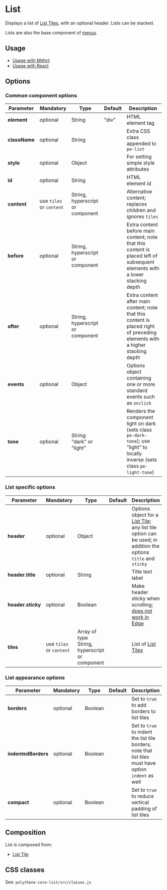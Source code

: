 # List

Displays a list of [List Tiles](ListTile.md), with an optional header. Lists can be stacked.

Lists are also the base component of [menus](Menu.md).



## Usage

* [Usage with Mithril](List-Mithril.md)
* [Usage with React](List-React.md)



## Options

### Common component options

| **Parameter** |  **Mandatory** | **Type** | **Default** | **Description** |
| ------------- | -------------- | -------- | ----------- | --------------- |
| **element**   | optional | String | "div" | HTML element tag |
| **className** | optional | String |  | Extra CSS class appended to `pe-list` |
| **style**     | optional | Object |       | For setting simple style attributes |
| **id** | optional | String | | HTML element id |
| **content** | use `tiles` or `content` | String, hyperscript or component | | Alternative content; replaces children and ignores `tiles` |
| **before** | optional | String, hyperscript or component | | Extra content before main content; note that this content is placed left of subsequent elements with a lower stacking depth |
| **after** | optional | String, hyperscript or component | | Extra content after main content; note that this content is placed right of preceding elements with a higher stacking depth |
| **events** | optional | Object | | Options object containing one or more standard events such as `onclick` |
| **tone**      | optional       | String: "dark" or "light" |  | Renders the component light on dark (sets class `pe-dark-tone`); use "light" to locally inverse (sets class `pe-light-tone`) |

### List specific options

| **Parameter**     |  **Mandatory** | **Type** | **Default** | **Description** |
| ----------------- | -------------- | -------- | ----------- | --------------- |
| **header**        | optional | Object | | Options object for a [List Tile](ListTile.md); any list tile option can be used; in addition the options `title` and `sticky` |
| **header.title**  | optional | String | | Title text label |
| **header.sticky** | optional | Boolean | | Make header sticky when scrolling; [does not work in Edge](http://caniuse.com/#feat=css-sticky) |
| **tiles**         | use `tiles` or `content` | Array of type String, hyperscript or component | | List of [List Tiles](ListTile.md) |

### List appearance options

| **Parameter**       |  **Mandatory** | **Type** | **Default** | **Description** |
| ------------------- | -------------- | -------- | ----------- | --------------- |
| **borders**         | optional | Boolean | | Set to `true` to add borders to list tiles |
| **indentedBorders** | optional | Boolean | | Set to `true` to indent the list tile borders; note that list tiles must have option `indent` as well       |
| **compact**         | optional | Boolean | | Set to `true` to reduce vertical padding of list tiles |



## Composition

List is composed from:

* [List Tile](ListTile.md)



## CSS classes

See: `polythene-core-list/src/classes.js`


